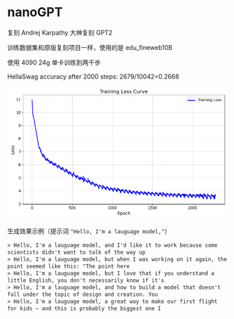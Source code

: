 # nanoGPT

复刻 Andrej Karpathy 大神复刻 GPT2

训练数据集和原版复刻项目一样，使用的是 edu_fineweb10B

使用 4090 24g 单卡训练到两千步

HellaSwag accuracy after 2000 steps: 2679/10042=0.2668

![loss](README.assets/loss.png)

生成效果示例（提示词 `"Hello, I'm a lauguage model,"`）

```
> Hello, I'm a lauguage model, and I'd like it to work because some scientists didn't want to talk of the way up
> Hello, I'm a lauguage model, but when I was working on it again, the point seemed like this: "The point here
> Hello, I'm a lauguage model, but I love that if you understand a little English, you don't necessarily know if it's
> Hello, I'm a lauguage model, and how to build a model that doesn't fall under the topic of design and creation. You
> Hello, I'm a lauguage model, a great way to make our first flight for kids – and this is probably the biggest one I
```